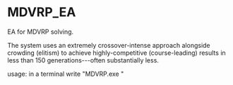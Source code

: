 # MDVRP_EA
EA for MDVRP solving.

The system uses an extremely crossover-intense approach alongside crowding (elitism) to achieve highly-competitive (course-leading) results in less than 150 generations---often substantially less.

usage: in a terminal write "MDVRP.exe <problem-name>"

